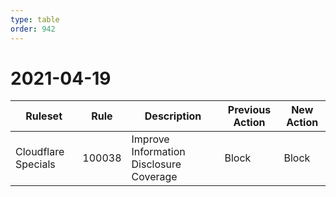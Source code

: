 ```yaml
---
type: table
order: 942
---
```


# 2021-04-19

<TableWrap><table style="width: 100%">

<thead>
  <tr>
    <th>Ruleset</th>
    <th>Rule</th>
    <th>Description</th>
    <th>Previous Action</th>
    <th>New Action</th>
  </tr>
</thead>
<tbody>
  <tr>
    <td>Cloudflare Specials</td>
    <td>100038</td>
    <td>Improve Information Disclosure Coverage</td>
    <td>Block</td>
    <td>Block</td>
  </tr>
</tbody>

</table></TableWrap>
